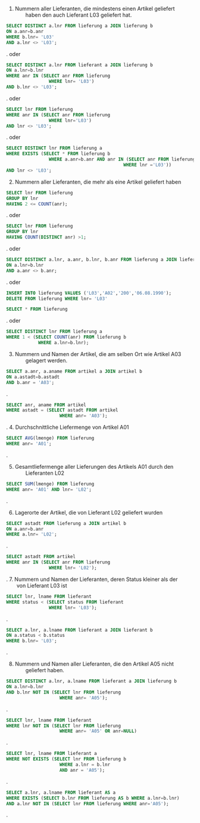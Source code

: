 1. Nummern aller Lieferanten, die mindestens einen Artikel geliefert  
  haben den auch Lieferant L03 geliefert hat.  
```sql
SELECT DISTINCT a.lnr FROM lieferung a JOIN lieferung b
ON a.anr=b.anr
WHERE b.lnr= 'L03'
AND a.lnr <> 'L03';
```
. oder
```sql
SELECT DISTINCT a.lnr FROM lieferant a JOIN lieferung b
ON a.lnr=b.lnr
WHERE anr IN (SELECT anr FROM lieferung 
				WHERE lnr= 'L03')
AND b.lnr <> 'L03';
```
. oder
```sql
SELECT lnr FROM lieferung 
WHERE anr IN (SELECT anr FROM lieferung 
				WHERE lnr='L03')
AND lnr <> 'L03';
```
. oder
```sql
SELECT DISTINCT lnr FROM lieferung a
WHERE EXISTS (SELECT * FROM lieferung b
				WHERE a.anr=b.anr AND anr IN (SELECT anr FROM lieferung 
											WHERE lnr ='L03'))
AND lnr <> 'L03';
```


2. Nummern aller Lieferanten, die mehr als eine Artikel geliefert haben  
```sql
SELECT lnr FROM lieferung 
GROUP BY lnr
HAVING 2 <= COUNT(anr);
```
. oder
```sql
SELECT lnr FROM lieferung
GROUP BY lnr 
HAVING COUNT(DISTINCT anr) >1;
```
. oder
```sql
SELECT DISTINCT a.lnr, a.anr, b.lnr, b.anr FROM lieferung a JOIN lieferung b
ON a.lnr=b.lnr
AND a.anr <> b.anr; 
```
. oder
```sql
INSERT INTO lieferung VALUES ('L03','A02','200','06.08.1990');
DELETE FROM lieferung WHERE lnr= 'L03'

SELECT * FROM lieferung
```
. oder
```sql
SELECT DISTINCT lnr FROM lieferung a
WHERE 1 < (SELECT COUNT(anr) FROM lieferung b
			WHERE a.lnr=b.lnr);
```

3. Nummern und Namen der Artikel, die am selben Ort wie Artikel A03   
  gelagert werden.  
```sql
SELECT a.anr, a.aname FROM artikel a JOIN artikel b
ON a.astadt=b.astadt
AND b.anr = 'A03';
```
.
```sql
SELECT anr, aname FROM artikel
WHERE astadt = (SELECT astadt FROM artikel 
					WHERE anr= 'A03');
```
.
4. Durchschnittliche Liefermenge von Artikel A01  
```sql
SELECT AVG(lmenge) FROM lieferung
WHERE anr= 'A01';
```
.

5. Gesamtliefermenge aller Lieferungen des Artikels A01 durch den  
  Lieferanten L02  
```sql
SELECT SUM(lmenge) FROM lieferung
WHERE anr= 'A01' AND lnr= 'L02';
```
.

6. Lagerorte der Artikel, die von Lieferant L02 geliefert wurden  
```sql
SELECT astadt FROM lieferung a JOIN artikel b
ON a.anr=b.anr 
WHERE a.lnr= 'L02';
```
.
```sql
SELECT astadt FROM artikel
WHERE anr IN (SELECT anr FROM lieferung 
				WHERE lnr= 'L02'); 
```
.
7. Nummern und Namen der Lieferanten, deren Status kleiner als der   
  von Lieferant L03 ist  
```sql
SELECT lnr, lname FROM lieferant
WHERE status < (SELECT status FROM lieferant
				WHERE lnr= 'L03');
```
.
```sql
SELECT a.lnr, a.lname FROM lieferant a JOIN lieferant b
ON a.status < b.status
WHERE b.lnr= 'L03';
```
.

8. Nummern und Namen aller Lieferanten, die den Artikel A05 nicht   
  geliefert haben.
```sql
SELECT DISTINCT a.lnr, a.lname FROM lieferant a JOIN lieferung b
ON a.lnr=b.lnr 
AND b.lnr NOT IN (SELECT lnr FROM lieferung 
					WHERE anr= 'A05');
```
.
```sql
SELECT lnr, lname FROM lieferant
WHERE lnr NOT IN (SELECT lnr FROM lieferung 
					WHERE anr= 'A05' OR anr=NULL)
```
.
```sql
SELECT lnr, lname FROM lieferant a
WHERE NOT EXISTS (SELECT lnr FROM lieferung b
					WHERE a.lnr = b.lnr
					AND anr = 'A05');
```
.
```sql
SELECT a.lnr, a.lname FROM lieferant AS a
WHERE EXISTS (SELECT b.lnr FROM lieferung AS b WHERE a.lnr=b.lnr)
AND a.lnr NOT IN (SELECT lnr FROM lieferung WHERE anr='A05');
```
.